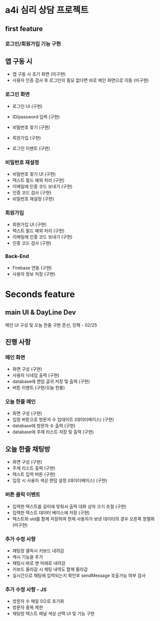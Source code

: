 # a4i 심리 상담 프로젝트

## first feature
### 로그인/회원가입 기능 구현

## 앱 구동 시
- 앱 구동 시 초기 화면 (미구현)
- 사용자 인증 검사 후 로그인이 필요 없다면 바로 메인 화면으로 이동 (미구현)
### 로그인 화면
- 로그인 UI (구현)
- ID/password 입력 (구현)
- 비밀번호 찾기 (구현)
- 회원가입 (구현)

- 로그인 이벤트 (구현)

### 비밀번호 재설정 
- 비밀번호 찾기 UI (구현)
- 텍스트 필드 예외 처리 (구현)
- 이메일에 인증 코드 보내기 (구현)
- 인증 코드 검사 (구현)
- 비밀번호 재설정 (구현)
### 회원가입
- 회원가입 UI (구현)
- 텍스트 필드 예외 처리 (구현)
- 이메일에 인증 코드 보내기 (구현)
- 인증 코드 검사 (구현)
### Back-End
- Firebase 연동 (구현)
- 사용자 정보 저장 (구현)


# Seconds feature 
## main UI & DayLine Dev
메인 UI 구성 및 오늘 한줄 구현
준선, 민혁 - 02/25

## 진행 사항
### 메인 화면
- 화면 구성 (구현)
- 사용자 닉네임 출력 (구현)
- database에 랜덤 글귀 저장 및 출력 (구현)
- 버튼 이벤트 (구현/오늘 한줄)
### 오늘 한줄 메인
- 화면 구성 (구현)
- 입장 버튼으로 방문자 수 업데이트 (데이터베이스) (구현)
- database에 방문자 수 출력 (구현)
- database에 주제 리스트 저장 및 출력 (구현)
## 오늘 한줄 채팅방
- 화면 구성 (구현)
- 주제 리스트 출력 (구현)
- 텍스트 입력 버튼 (구현)
- 입장 시 사용자 색상 랜덤 설정 (데이터베이스) (구현)
### 버튼 클릭 이벤트
- 입력한 텍스트를 길이에 맞춰서 출력 대화 상자 크기 조절 (구현)
- 입력한 텍스트 데이터 베이스에 저장 (구현)
- 텍스트와 uid를 함께 저장하여 현재 사용자가 보낸 데이터의 경우 오른쪽 정렬화 (미구현)



### 추가 수정 사항
- 채팅창 클릭시 키보드 내려감
- 캐시 기능을 추가
- 채팅시 바로 맨 아래로 내려감
- 키보드 올라갈 시 채팅 내역도 함께 올라감
- 실시간으로 채팅에 입력되는지 확인후 sendMessage 호출가능 여부 검사

### 추가 수정 사항 - JS
- 방문자 수 매일 0으로 초기화
- 방문자 중복 제한
- 채팅방 텍스트 패널 색상 선택 UI 및 기능 구현

